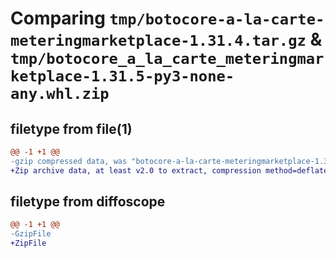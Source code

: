 # Comparing `tmp/botocore-a-la-carte-meteringmarketplace-1.31.4.tar.gz` & `tmp/botocore_a_la_carte_meteringmarketplace-1.31.5-py3-none-any.whl.zip`

## filetype from file(1)

```diff
@@ -1 +1 @@
-gzip compressed data, was "botocore-a-la-carte-meteringmarketplace-1.31.4.tar", last modified: Tue Jul 18 01:55:29 2023, max compression
+Zip archive data, at least v2.0 to extract, compression method=deflate
```

## filetype from diffoscope

```diff
@@ -1 +1 @@
-GzipFile
+ZipFile
```

